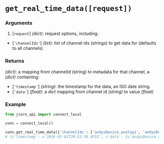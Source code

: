 # `get_real_time_data([request])`

### Arguments

1. [`request`] *(dict)*: request options, including:
  * [`'channelIds'`] *(list)*: list of channel ids (strings) to get data for (defaults to all channels)

### Returns

*(dict)*: a mapping from channelId (string) to metadata for that channel, a *(dict)* containing:
  * [`'timestamp'`] *(string)*: the timestamp for the data, an ISO date string.
  * [`'data'`] *(float)*: a *dict* mapping from channel id *(string)* to value *(float)*

### Example

```py
from jcore_api import connect_local

conn = connect_local()

conn.get_real_time_data({'channelIds': ['andysDevice.analog1', 'andysDevice.analog2']})
# {u'timestamp': u'2016-05-02T20:52:38.455Z', u'data': {u'andysDevice.analog1': 0.568205191, u'andysDevice.analog2': 0.9166735450000001}}
```
